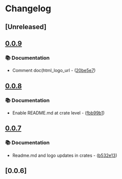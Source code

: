 # Changelog

## [Unreleased]

## [0.0.9](https://github.com/takula-tech/nita-obel/compare/obel_editor-v0.0.8...obel_editor-v0.0.9)

### 📚 Documentation

- Comment doc(html_logo_url - ([20be5e7](https://github.com/takula-tech/nita-obel/commit/20be5e708f1da4f6deb7ccdf2d37420a6b9e8008))

## [0.0.8](https://github.com/takula-tech/nita-obel/compare/obel_editor-v0.0.7...obel_editor-v0.0.8)

### 📚 Documentation

- Enable README.md at crate level - ([fbb99b1](https://github.com/takula-tech/nita-obel/commit/fbb99b1fd164ea65ca293713ddd36f0b9891bcad))

## [0.0.7](https://github.com/takula-tech/nita-obel/compare/obel_editor-v0.0.6...obel_editor-v0.0.7)

### 📚 Documentation

- Readme.md and logo updates in crates - ([b532e13](https://github.com/takula-tech/nita-obel/commit/b532e13ceface01aa7d69ce563ccce7893b815b6))

## [0.0.6]
